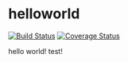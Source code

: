 # helloworld
[![Build Status](https://travis-ci.org/yangwei71/helloworld.svg?branch=master)](https://travis-ci.org/yangwei71/helloworld)
[![Coverage Status](https://coveralls.io/repos/github/yangwei71/helloworld/badge.svg)](https://coveralls.io/github/yangwei71/helloworld)

hello world!
test!

